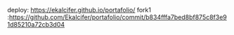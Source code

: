 deploy: https://ekalcifer.github.io/portafolio/
 fork1 :https://github.com/Ekalcifer/portafolio/commit/b834fffa7bed8bf875c8f3e91d85210a72cb3d04
